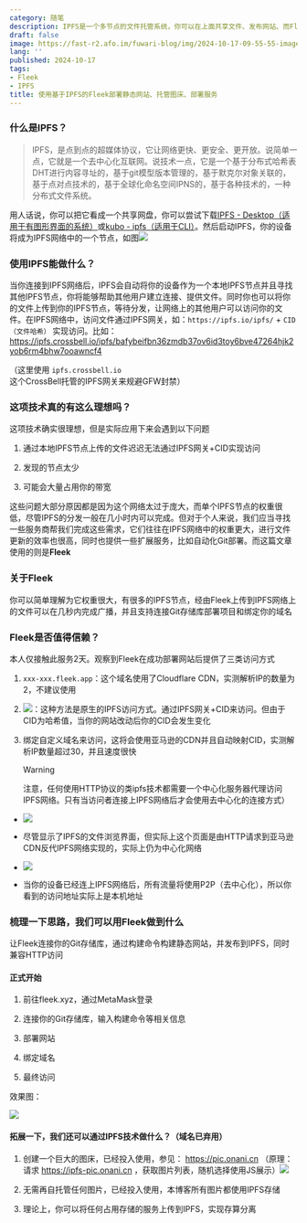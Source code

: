 ```yaml
---
category: 随笔
description: IPFS是一个多节点的文件托管系统，你可以在上面共享文件、发布网站、而Fleek自动化了这个过程，并且可以链接你的Git存储库
draft: false
image: https://fast-r2.afo.im/fuwari-blog/img/2024-10-17-09-55-55-image.webp
lang: ''
published: 2024-10-17
tags:
- Fleek
- IPFS
title: 使用基于IPFS的Fleek部署静态网站、托管图床、部署服务
---
```

### 什么是IPFS？

> IPFS，是点到点的超媒体协议，它让网络更快、更安全、更开放。说简单一点，它就是一个去中心化互联网。说技术一点，它是一个基于分布式哈希表DHT进行内容寻址的，基于git模型版本管理的，基于默克尔对象关联的，基于点对点技术的，基于全球化命名空间IPNS的，基于各种技术的，一种分布式文件系统。

用人话说，你可以把它看成一个共享网盘，你可以尝试下载[IPFS - Desktop（适用于有图形界面的系统）](https://github.com/ipfs/ipfs-desktop)或[kubo - ipfs（适用于CLI）](https://github.com/ipfs/kubo)。然后启动IPFS，你的设备将成为IPFS网络中的一个节点，如图![](https://fast-r2.afo.im/fuwari-blog/img/2024-10-17-10-47-08-image.webp)

### 使用IPFS能做什么？

当你连接到IPFS网络后，IPFS会自动将你的设备作为一个本地IPFS节点并且寻找其他IPFS节点，你将能够帮助其他用户建立连接、提供文件。同时你也可以将你的文件上传到你的IPFS节点，等待分发，让网络上的其他用户可以访问你的文件。在IPFS网络中，访问文件通过IPFS网关，如：`https://ipfs.io/ipfs/` + `CID（文件哈希）` 实现访问。比如： https://ipfs.crossbell.io/ipfs/bafybeifbn36zmdb37ov6id3toy6bve47264hjk2yob6rm4bhw7ooawncf4

（这里使用 `ipfs.crossbell.io` 这个CrossBell托管的IPFS网关来规避GFW封禁）

### 这项技术真的有这么理想吗？

这项技术确实很理想，但是实际应用下来会遇到以下问题

1. 通过本地IPFS节点上传的文件迟迟无法通过IPFS网关+CID实现访问

2. 发现的节点太少

3. 可能会大量占用你的带宽

这些问题大部分原因都是因为这个网络太过于庞大，而单个IPFS节点的权重很低，尽管IPFS的分发一般在几小时内可以完成。但对于个人来说，我们应当寻找一些服务商帮我们完成这些需求，它们往往在IPFS网络中的权重更大，进行文件更新的效率也很高，同时也提供一些扩展服务，比如自动化Git部署。而这篇文章使用的则是**Fleek**

### 关于Fleek

你可以简单理解为它权重很大，有很多的IPFS节点，经由Fleek上传到IPFS网络上的文件可以在几秒内完成广播，并且支持连接Git存储库部署项目和绑定你的域名

### Fleek是否值得信赖？

本人仅接触此服务2天。观察到Fleek在成功部署网站后提供了三类访问方式

1. `xxx-xxx.fleek.app`：这个域名使用了Cloudflare CDN，实测解析IP的数量为2，不建议使用

2. ![](https://fast-r2.afo.im/fuwari-blog/img/2024-10-17-11-01-49-image.webp)：这种方法是原生的IPFS访问方式。通过IPFS网关+CID来访问。但由于CID为哈希值，当你的网站改动后你的CID会发生变化

3. 绑定自定义域名来访问，这将会使用亚马逊的CDN并且自动映射CID，实测解析IP数量超过30，并且速度很快
   
   > [!WARNING]
   > 注意，任何使用HTTP协议的类ipfs技术都需要一个中心化服务器代理访问IPFS网络。只有当访问者连接上IPFS网络后才会使用去中心化的连接方式）
- ![](https://fast-r2.afo.im/fuwari-blog/img/2024-10-17-11-07-40-image.webp)

- 尽管显示了IPFS的文件浏览界面，但实际上这个页面是由HTTP请求到亚马逊 CDN反代IPFS网络实现的，实际上仍为中心化网络

- ![](https://fast-r2.afo.im/fuwari-blog/img/2024-10-17-11-08-44-image.webp)

- 当你的设备已经连上IPFS网络后，所有流量将使用P2P（去中心化），所以你看到的访问地址实际上是本机地址

### 梳理一下思路，我们可以用Fleek做到什么

让Fleek连接你的Git存储库，通过构建命令构建静态网站，并发布到IPFS，同时兼容HTTP访问

#### 正式开始

1. 前往fleek.xyz，通过MetaMask登录

2. 连接你的Git存储库，输入构建命令等相关信息

3. 部署网站

4. 绑定域名

5. 最终访问

效果图：

![](https://fast-r2.afo.im/fuwari-blog/img/2024-10-17-11-31-33-image.webp)

#### 拓展一下，我们还可以通过IPFS技术做什么？（域名已弃用）

1. 创建一个巨大的图床，已经投入使用，参见： https://pic.onani.cn （原理：请求 https://ipfs-pic.onani.cn ，获取图片列表，随机选择使用JS展示）![](https://fast-r2.afo.im/fuwari-blog/img/2024-10-17-11-34-44-image.webp)

2. 无需再自托管任何图片，已经投入使用，本博客所有图片都使用IPFS存储

3. 理论上，你可以将任何占用存储的服务上传到IPFS，实现存算分离
